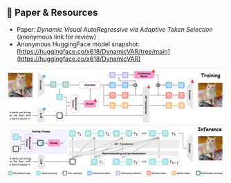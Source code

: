 ## 📄 Paper & Resources

- Paper: *Dynamic Visual AutoRegressive via Adaptive Token Selection* (anonymous link for review)
- Anonymous HuggingFace model snapshot: [https://huggingface.co/x618/DynamicVAR/tree/main](https://huggingface.co/x618/DynamicVAR)

![image](https://github.com/zy-ansel/DynamicVAR/blob/main/img/framework.png)
